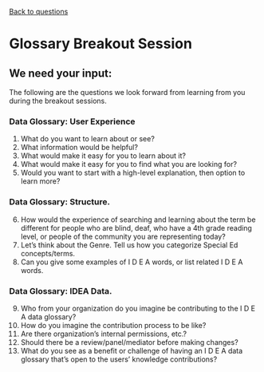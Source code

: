 [Back to questions](/os3-resources/questions/)

# Glossary Breakout Session

## We need your input:
The following are the questions we look forward from learning from you during the breakout sessions.

### Data Glossary: User Experience
1. What do you want to learn about or see?
2. What information would be helpful? 
3. What would make it easy for you to learn about it? 
4. What would make it easy for you to find what you are looking for? 
5. Would you want to start with a high-level explanation, then option to learn more? 

### Data Glossary: Structure. 
6. How would the experience of searching and learning about the term be different for people who are blind, deaf, who have a 4th grade reading level, or people of the community you are representing today? 
7. Let’s think about the Genre. Tell us how you categorize Special Ed concepts/terms. 
8. Can you give some examples of I D E A words, or list related I D E A words. 

### Data Glossary: IDEA Data. 
9. Who from your organization do you imagine be contributing to the I D E A data glossary? 
10. How do you imagine the contribution process to be like? 
11. Are there organization’s internal permissions, etc.? 
12. Should there be a review/panel/mediator before making changes? 
13. What do you see as a benefit or challenge of having an I D E A data glossary that’s open to the users’ knowledge contributions?